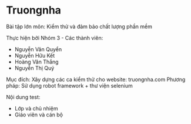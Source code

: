 Truongnha
=========

Bài tập lớn môn: Kiểm thử và đảm bảo chất lượng phần mềm

Thực hiện bởi Nhóm 3 - Các thành viên:
+ Nguyễn Văn Quyển
+ Nguyễn Hữu Kết
+ Hoàng Văn Thắng
+ Nguyễn Thị Quý

Mục đích: Xây dựng các ca kiểm thử cho website: truongnha.com 
Phương pháp: Sử dụng robot framework + thư viện selenium

Nội dung test:
+ Lớp và chủ nhiệm
+ Giáo viên và cán bộ


